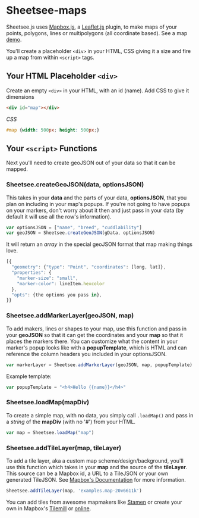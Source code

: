 # Sheetsee-maps

Sheetsee.js uses [Mapbox.js](http://mapbox.com/mapbox.js), a [Leaflet.js](http://leafletjs.com/) plugin, to make maps of your points, polygons, lines or multipolygons (all coordinate based). See a map [demo](/demos/demo-map.html).

You'll create a placeholder `<div>` in your HTML, CSS giving it a size and fire up a map from within `<script>` tags.

## Your HTML Placeholder `<div>`

Create an empty `<div>` in your HTML, with an id (name). Add CSS to give it dimensions

```HTML
<div id="map"></div>
```
_CSS_

```CSS
#map {width: 500px; height: 500px;}
```

## Your `<script>` Functions

Next you'll need to create geoJSON out of your data so that it can be mapped.

### Sheetsee.createGeoJSON(data, optionsJSON)

This takes in your **data** and the parts of your data, **optionsJSON**,  that you plan on including in your map's popups. If you're not going to have popups on your markers, don't worry about it then and just pass in your data (by default it will use all the row's information). 

```javascript
var optionsJSON = ["name", "breed", "cuddlability"]
var geoJSON = Sheetsee.createGeoJSON(gData, optionsJSON)
```

It will return an _array_ in the special geoJSON format that map making things love. 

```javascript
[{
  "geometry": {"type": "Point", "coordinates": [long, lat]},
  "properties": {
    "marker-size": "small",
    "marker-color": lineItem.hexcolor
  },
  "opts": {the options you pass in},
}}
```

### Sheetsee.addMarkerLayer(geoJSON, map)

To add makers, lines or shapes to your map, use this function and pass in your **geoJSON** so that it can get the coordinates and your **map** so that it places the markers there. You can customize what the content in your marker's popup looks like with a **popupTemplate**, which is HTML and can reference the column headers you included in your optionsJSON. 

```javascript
var markerLayer = Sheetsee.addMarkerLayer(geoJSON, map, popupTemplate)
```

Example template:

```javascript
var popupTemplate = "<h4>Hello {{name}}</h4>"
```

### Sheetsee.loadMap(mapDiv)

To create a simple map, with no data, you simply call `.loadMap()` and pass in a _string_ of the **mapDiv** (with no '#') from your HTML.

```javascript
var map = Sheetsee.loadMap("map")
```

### Sheetsee.addTileLayer(map, tileLayer)

To add a tile layer, aka a custom map scheme/design/background, you'll use this function which takes in your **map** and the source of the **tileLayer**. This source can be a Mapbox id, a URL to a TileJSON or your own generated TileJSON. See [Mapbox's Documentation](http://mapbox.com/mapbox.js/api/v1.0.2/#L.mapbox.tileLayer) for more information.

```javascript
Sheetsee.addTileLayer(map, 'examples.map-20v6611k')
```

You can add tiles from awesome mapmakers like [Stamen](examples.map-20v6611k) or create your own in Mapbox's [Tilemill](http://www.mapbox.com/tilemill) or [online](https://tiles.mapbox.com/newmap#3.00/0.00/0.00).